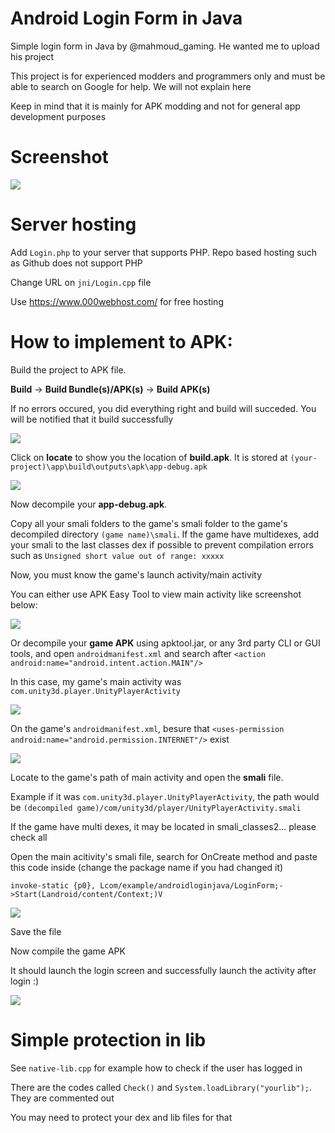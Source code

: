 # Android Login Form in Java
Simple login form in Java by @mahmoud_gaming. He wanted me to upload his project

This project is for experienced modders and programmers only and must be able to search on Google for help. We will not explain here

Keep in mind that it is mainly for APK modding and not for general app development purposes

# Screenshot

![](https://i.imgur.com/vm0edxl.png)

# Server hosting

Add `Login.php` to your server that supports PHP. Repo based hosting such as Github does not support PHP

Change URL on `jni/Login.cpp` file

Use https://www.000webhost.com/ for free hosting

# How to implement to APK:

Build the project to APK file.

**Build** -> **Build Bundle(s)/APK(s)** -> **Build APK(s)**

If no errors occured, you did everything right and build will succeded. You will be notified that it build successfully

![](https://i.imgur.com/WpSKV1L.png)

Click on **locate** to show you the location of **build.apk**. It is stored at `(your-project)\app\build\outputs\apk\app-debug.apk`

![](https://i.imgur.com/wBTPSLi.png) 

Now decompile your **app-debug.apk**.

Copy all your smali folders to the game's smali folder to the game's decompiled directory `(game name)\smali`. If the game have multidexes, add your smali to the last classes dex if possible to prevent compilation errors such as `Unsigned short value out of range: xxxxx`

Now, you must know the game's launch activity/main activity

You can either use APK Easy Tool to view main activity like screenshot below:

![](https://i.imgur.com/JQdPjyZ.png)

Or decompile your **game APK** using apktool.jar, or any 3rd party CLI or GUI tools, and open `androidmanifest.xml` and search after `<action android:name="android.intent.action.MAIN"/>`

In this case, my game's main activity was `com.unity3d.player.UnityPlayerActivity`

![](https://i.imgur.com/FfOtc1K.png)

On the game's `androidmanifest.xml`, besure that `<uses-permission android:name="android.permission.INTERNET"/>` exist

![](https://i.imgur.com/k0sLVUF.png)

Locate to the game's path of main activity and open the **smali** file.

Example if it was `com.unity3d.player.UnityPlayerActivity`, the path would be `(decompiled game)/com/unity3d/player/UnityPlayerActivity.smali`

If the game have multi dexes, it may be located in smali_classes2... please check all

Open the main acitivity's smali file, search for OnCreate method and paste this code inside (change the package name if you had changed it)
```
invoke-static {p0}, Lcom/example/androidloginjava/LoginForm;->Start(Landroid/content/Context;)V
```

![](https://i.imgur.com/yjsAaHD.png)

Save the file

Now compile the game APK

It should launch the login screen and successfully launch the activity after login :)

![](https://i.imgur.com/ALFTXi2.gif)

# Simple protection in lib

See `native-lib.cpp` for example how to check if the user has logged in

There are the codes called `Check()` and `System.loadLibrary("yourlib");`. They are commented out

You may need to protect your dex and lib files for that